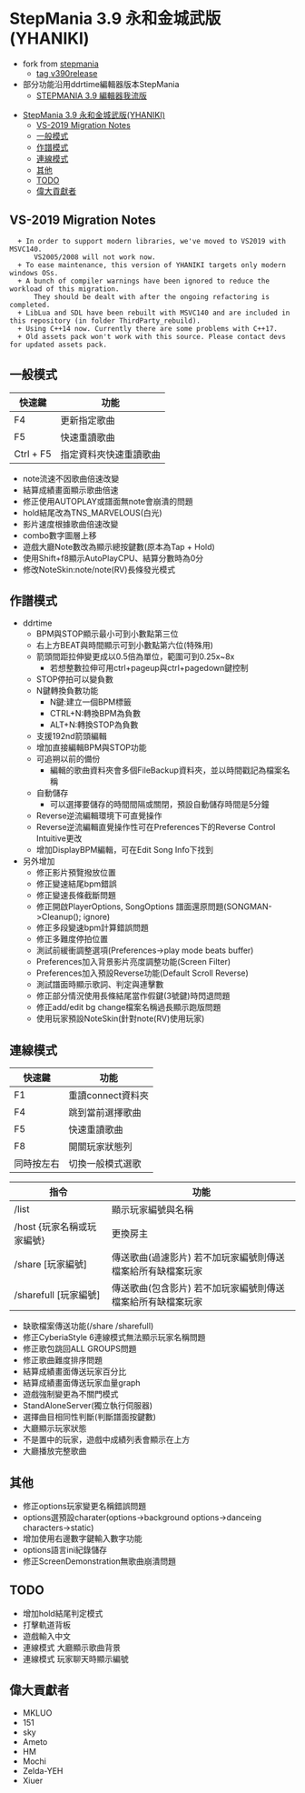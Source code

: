 # StepMania 3.9 永和金城武版(YHANIKI)
  + fork from [stepmania](https://github.com/stepmania/stepmania)
    - [tag v390release](https://github.com/stepmania/stepmania/releases/tag/v390release)
  + 部分功能沿用ddrtime編輯器版本StepMania
    - [STEPMANIA 3.9 編輯器我流版](https://forum.gamer.com.tw/C.php?bsn=16862&snA=1184)

<!-- TOC -->

- [StepMania 3.9 永和金城武版(YHANIKI)](#stepmania-39-%e6%b0%b8%e5%92%8c%e9%87%91%e5%9f%8e%e6%ad%a6%e7%89%88yhaniki)
  - [VS-2019 Migration Notes](#vs-2019-migration-notes)
  - [一般模式](#%e4%b8%80%e8%88%ac%e6%a8%a1%e5%bc%8f)
  - [作譜模式](#%e4%bd%9c%e8%ad%9c%e6%a8%a1%e5%bc%8f)
  - [連線模式](#%e9%80%a3%e7%b7%9a%e6%a8%a1%e5%bc%8f)
  - [其他](#%e5%85%b6%e4%bb%96)
  - [TODO](#todo)
  - [偉大貢獻者](#%e5%81%89%e5%a4%a7%e8%b2%a2%e7%8d%bb%e8%80%85)

<!-- /TOC -->
 
## VS-2019 Migration Notes
  ```
    + In order to support modern libraries, we've moved to VS2019 with MSVC140.
        VS2005/2008 will not work now.
    + To ease maintenance, this version of YHANIKI targets only modern windows OSs.
    + A bunch of compiler warnings have been ignored to reduce the workload of this migration.
        They should be dealt with after the ongoing refactoring is completed.
    + LibLua and SDL have been rebuilt with MSVC140 and are included in this repository (in folder ThirdParty_rebuild).
    + Using C++14 now. Currently there are some problems with C++17.
    + Old assets pack won't work with this source. Please contact devs for updated assets pack.
  ```


 

## 一般模式
 | 快速鍵     | 功能                 |
 | ----      | ----                 |
 | F4        | 更新指定歌曲          |
 | F5        | 快速重讀歌曲          |
 | Ctrl + F5 | 指定資料夾快速重讀歌曲 |
 
  + note流速不因歌曲倍速改變
  + 結算成績畫面顯示歌曲倍速
  + 修正使用AUTOPLAY或譜面無note會崩潰的問題
  + hold結尾改為TNS_MARVELOUS(白光)
  + 影片速度根據歌曲倍速改變
  + combo數字圖層上移
  + 遊戲大廳Note數改為顯示總按鍵數(原本為Tap + Hold)
  + 使用Shift+f8顯示AutoPlayCPU、結算分數時為0分
  + 修改NoteSkin:note/note(RV)長條發光模式

## 作譜模式
  + ddrtime
    - BPM與STOP顯示最小可到小數點第三位 
    - 右上方BEAT與時間顯示可到小數點第六位(特殊用) 
    - 箭頭間距拉伸變更成以0.5倍為單位，範圍可到0.25x~8x 
      + 若想整數拉伸可用ctrl+pageup與ctrl+pagedown鍵控制 
    - STOP停拍可以變負數 
    - N鍵轉換負數功能
      + N鍵:建立一個BPM標籤 
      + CTRL+N:轉換BPM為負數
      + ALT+N:轉換STOP為負數 
    - 支援192nd箭頭編輯 
    - 增加直接編輯BPM與STOP功能 
    - 可追朔以前的備份  
      + 編輯的歌曲資料夾會多個FileBackup資料夾，並以時間戳記為檔案名稱 
    - 自動儲存
      + 可以選擇要儲存的時間間隔或關閉，預設自動儲存時間是5分鐘  
    - Reverse逆流編輯環境下可直覺操作  
    - Reverse逆流編輯直覺操作性可在Preferences下的Reverse Control Intuitive更改  
    - 增加DisplayBPM編輯，可在Edit Song Info下找到
  + 另外增加
    - 修正影片預覽撥放位置
    - 修正變速結尾bpm錯誤
    - 修正變速長條截斷問題
    - 修正開啟PlayerOptions, SongOptions 譜面還原問題(SONGMAN->Cleanup(); ignore)
    - 修正多段變速bpm計算錯誤問題
    - 修正多難度停拍位置
    - 測試前緩衝調整選項(Preferences->play mode beats buffer)
    - Preferences加入背景影片亮度調整功能(Screen Filter)
    - Preferences加入預設Reverse功能(Default Scroll Reverse)
    - 測試譜面時顯示歌詞、判定與連擊數
    - 修正部分情況使用長條結尾當作假鍵(3號鍵)時閃退問題
    - 修正add/edit bg change檔案名稱過長顯示跑版問題
    - 使用玩家預設NoteSkin(針對note(RV)使用玩家)

## 連線模式

  | 快速鍵     | 功能             |
  | -----     | -----            |
  | F1        | 重讀connect資料夾 |
  | F4        | 跳到當前選擇歌曲   |
  | F5        | 快速重讀歌曲      |
  | F8        | 開關玩家狀態列    |
  | 同時按左右 | 切換一般模式選歌  |
  
  | 指令                      | 功能                                                  |
  | -----                    | -----                                                 |
  | /list                    | 顯示玩家編號與名稱
  | /host {玩家名稱或玩家編號} | 更換房主                                               |
  | /share [玩家編號]         | 傳送歌曲(過濾影片) 若不加玩家編號則傳送檔案給所有缺檔案玩家 |
  | /sharefull [玩家編號]     | 傳送歌曲(包含影片) 若不加玩家編號則傳送檔案給所有缺檔案玩家 |
  + 缺歌檔案傳送功能(/share /sharefull)
  + 修正CyberiaStyle 6連線模式無法顯示玩家名稱問題
  + 修正歌包跳回ALL GROUPS問題
  + 修正歌曲難度排序問題
  + 結算成績畫面傳送玩家百分比
  + 結算成績畫面傳送玩家血量graph
  + 遊戲強制變更為不關門模式
  + StandAloneServer(獨立執行伺服器)
  + 選擇曲目相同性判斷(判斷譜面按鍵數)
  + 大廳顯示玩家狀態
  + 不是置中的玩家，遊戲中成績列表會顯示在上方
  + 大廳播放完整歌曲

## 其他
   + 修正options玩家變更名稱錯誤問題
   + options選預設charater(options->background options->danceing characters->static)
   + 增加使用右邊數字鍵輸入數字功能
   + options語言ini紀錄儲存
   + 修正ScreenDemonstration無歌曲崩潰問題

## TODO
  + 增加hold結尾判定模式
  + 打擊軌道背板
  + 遊戲輸入中文
  + 連線模式 大廳顯示歌曲背景
  + 連線模式 玩家聊天時顯示編號
  
## 偉大貢獻者
  + MKLUO
  + 151
  + sky
  + Ameto
  + HM
  + Mochi
  + Zelda-YEH
  + Xiuer
  